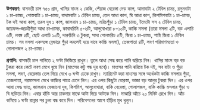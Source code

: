 **উপকরণ:** বাসমতী চাল ৭৫০ গ্রাম, খাসির মাংস ২ কেজি, পেঁয়াজ বেরেস্তা দেড় কাপ, আদাবাটা ২ টেবিল চামচ, রসুনবাটা ১ চা–চামচ, পোস্তবাটা ১ চা–চামচ, বাদামবাটা ১ টেবিল চামচ, তেল আধা কাপ, ঘি আধা কাপ, কিশমিশবাটা ১ চা–চামচ, টক দই আধা কাপ, তরল দুধ ১ কাপ, জাফরান ১ চা–চামচ, মরিচগুঁড়া ১ টেবিল চামচ, টমেটো সস ২ টেবিল চামচ, জায়ফল–জয়ত্রীগুঁড়া আধা চা–চামচ, কাবাবচিনি ৫-৬টি, আলুবোখারা ৮-১০টি, কাচ্চি মসলা (তারা মসলা ২টি, বড় এলাচি ৩টি, লবঙ্গ ৫টি, ছোট এলাচি ১০টি, দারুচিনি ৩ টুকরা, সাদা গোলমরিচ ৫টি, জিরা ১ চা–চামচ, শাহি জিরা ১ টেবিল চামচ। সব মসলা একসঙ্গে ব্লেন্ডারে গুঁড়া করলেই হয়ে যাবে কাচ্চি মসলা), তেজপাতা ৪টি, লবণ পরিমাণমতো ও গোলাপজল ২ চা–চামচ।

**প্রণালি:** বাসমতী চাল পানিতে ২ ঘণ্টা ভিজিয়ে রাখুন। তুলে আধা সেদ্ধ করে পানি ঝরিয়ে নিন। খাসির মাংস বড় বড় টুকরা করে কেটে লবণ মেখে ধুয়ে নিন (মাংসের কটু গন্ধ দূর হবে)। মাংসের পানি ঝরিয়ে টক দই, সব বাটা ও গুঁড়া মসলা, লবণ, বেরেস্তার তেল দিয়ে মেখে ৩ ঘণ্টা ঢেকে রাখুন। ম্যারিনেট করা মাংসের সঙ্গে অর্ধেকটা কাচ্চি মসলার গুঁড়া, তেজপাতা, গরমমসলা মেখে কাচ্চির পাত্রে ঢেলে নিন। এর ওপর কিছুটা বেরেস্তা, ভাজা বড় আলুর টুকরা দিন। এর ওপর আধা সেদ্ধ ভাত, জাফরান ভেজানো দুধ, কিশমিশ, আলুবোখারা, বাকি বেরেস্তা, গোলাপজল, বাকি কাচ্চি মসলার গুঁড়া ও ঘি ছড়িয়ে দিন। এবার হাঁড়ি আর ঢাকনার মাঝে আটা দিয়ে আটকে দিন। মাঝারি আঁচে ২০ মিনিট রেখে দিন। আঁচ কমিয়ে ১ ঘণ্টা রান্নার পর চুলা বন্ধ করে দিন। পরিবেশনের আগে হাঁড়ির মুখ খুলুন।
